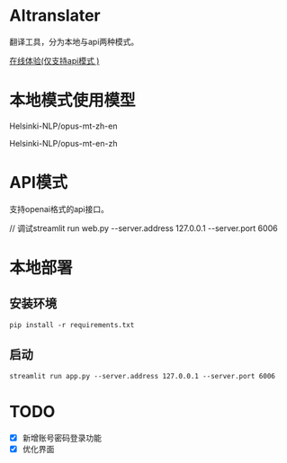 # AItranslater
翻译工具，分为本地与api两种模式。

[在线体验(仅支持api模式 )](https://aitranslater-jellyfish.streamlit.app/)

# 本地模式使用模型
Helsinki-NLP/opus-mt-zh-en

Helsinki-NLP/opus-mt-en-zh

# API模式
支持openai格式的api接口。

// 调试streamlit run web.py --server.address 127.0.0.1 --server.port 6006 

# 本地部署

## 安装环境
```
pip install -r requirements.txt
```

## 启动
```
streamlit run app.py --server.address 127.0.0.1 --server.port 6006
```

# TODO
- [x] 新增账号密码登录功能
- [x] 优化界面